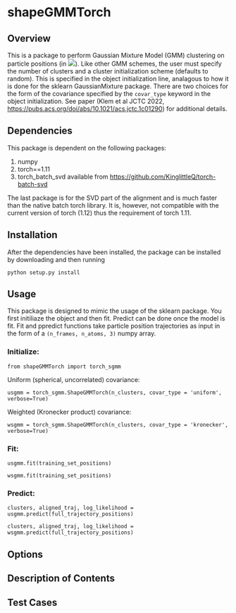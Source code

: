 # shapeGMMTorch

## Overview

This is a package to perform Gaussian Mixture Model (GMM) clustering on particle positions (in <img src="https://render.githubusercontent.com/render/math?math=\mathbb{R}^3">). Like other GMM schemes, the user must specify the number of clusters and a cluster initialization scheme (defaults to random).  This is specified in the object initialization line, analagous to how it is done for the sklearn GaussianMixture package.  There are two choices for the form of the covariance  specified by the `covar_type` keyword in the object initialization.  See paper (Klem et al JCTC 2022, https://pubs.acs.org/doi/abs/10.1021/acs.jctc.1c01290) for additional details.

## Dependencies

This package is dependent on the following packages:

1. numpy
2. torch==1.11
3. torch_batch_svd  available from https://github.com/KinglittleQ/torch-batch-svd

The last package is for the SVD part of the alignment and is much faster than the native batch torch library.  It is, however, not compatible with the current version of torch (1.12) thus the requirement of torch 1.11.

## Installation

After the dependencies have been installed, the package can be installed by downloading and then running

`python setup.py install`

## Usage 

This package is designed to mimic the usage of the sklearn package.  You first initiliaze the object and then fit.  Predict can be done once the model is fit.  Fit and ppredict functions take particle position trajectories as input in the form of a `(n_frames, n_atoms, 3)` numpy array.

### Initialize:

`from shapeGMMTorch import torch_sgmm`

Uniform (spherical, uncorrelated) covariance:

`usgmm = torch_sgmm.ShapeGMMTorch(n_clusters, covar_type = 'uniform', verbose=True)`

Weighted (Kronecker product) covariance:

`wsgmm = torch_sgmm.ShapeGMMTorch(n_clusters, covar_type = 'kronecker', verbose=True)`

### Fit:

`usgmm.fit(training_set_positions)`

`wsgmm.fit(training_set_positions)`

### Predict:


`clusters, aligned_traj, log_likelihood = usgmm.predict(full_trajectory_positions)`

`clusters, aligned_traj, log_likelihood = wsgmm.predict(full_trajectory_positions)`

## Options

## Description of Contents

## Test Cases

